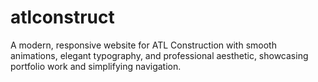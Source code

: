 # atlconstruct
A modern, responsive website for ATL Construction with smooth animations, elegant typography, and professional aesthetic, showcasing portfolio work and simplifying navigation.
